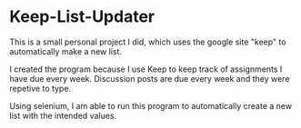 # Keep-List-Updater
This is a small personal project I did, which uses the google site "keep" to automatically make a new list. 

I created the program because I use Keep to keep track of assignments I have due every week. Discussion posts are due every week and they were repetive to type.

Using selenium, I am able to run this program to automatically create a new list with the intended values. 
